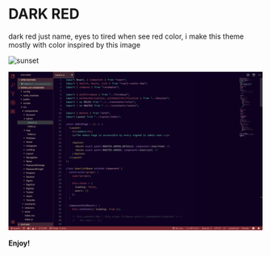 # DARK RED

dark red just name, eyes to tired when see red color, i make
this theme mostly with color inspired by this image

![sunset](https://images.unsplash.com/photo-1529529149675-1226a5a3d888?ixlib=rb-1.2.1&ixid=eyJhcHBfaWQiOjEyMDd9&auto=format&fit=crop&w=934&q=80)

![screenshot](screenshot.png)

**Enjoy!**
